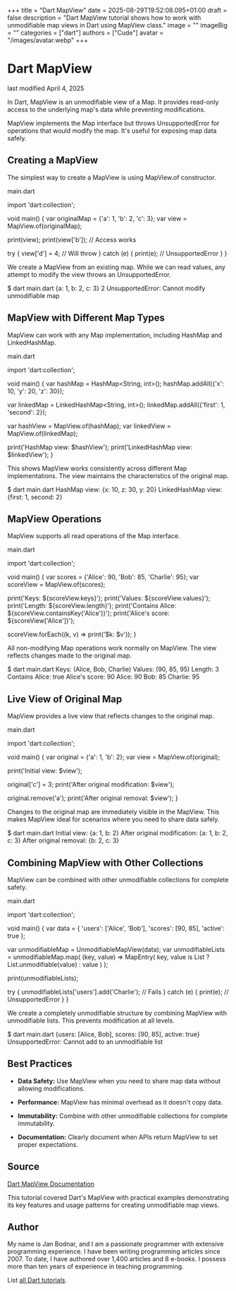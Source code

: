 +++
title = "Dart MapView"
date = 2025-08-29T19:52:08.095+01:00
draft = false
description = "Dart MapView tutorial shows how to work with unmodifiable map views in Dart using MapView class."
image = ""
imageBig = ""
categories = ["dart"]
authors = ["Cude"]
avatar = "/images/avatar.webp"
+++

# Dart MapView

last modified April 4, 2025

In Dart, MapView is an unmodifiable view of a Map. It provides read-only
access to the underlying map's data while preventing modifications.

MapView implements the Map interface but throws UnsupportedError for operations
that would modify the map. It's useful for exposing map data safely.

## Creating a MapView

The simplest way to create a MapView is using MapView.of constructor.

main.dart
  

import 'dart:collection';

void main() {
  var originalMap = {'a': 1, 'b': 2, 'c': 3};
  var view = MapView.of(originalMap);

  print(view);
  print(view['b']); // Access works
  
  try {
    view['d'] = 4; // Will throw
  } catch (e) {
    print(e); // UnsupportedError
  }
}

We create a MapView from an existing map. While we can read values, any attempt
to modify the view throws an UnsupportedError.

$ dart main.dart
{a: 1, b: 2, c: 3}
2
UnsupportedError: Cannot modify unmodifiable map

## MapView with Different Map Types

MapView can work with any Map implementation, including HashMap and LinkedHashMap.

main.dart
  

import 'dart:collection';

void main() {
  var hashMap = HashMap&lt;String, int&gt;();
  hashMap.addAll({'x': 10, 'y': 20, 'z': 30});
  
  var linkedMap = LinkedHashMap&lt;String, int&gt;();
  linkedMap.addAll({'first': 1, 'second': 2});
  
  var hashView = MapView.of(hashMap);
  var linkedView = MapView.of(linkedMap);
  
  print('HashMap view: $hashView');
  print('LinkedHashMap view: $linkedView');
}

This shows MapView works consistently across different Map implementations. The
view maintains the characteristics of the original map.

$ dart main.dart
HashMap view: {x: 10, z: 30, y: 20}
LinkedHashMap view: {first: 1, second: 2}

## MapView Operations

MapView supports all read operations of the Map interface.

main.dart
  

import 'dart:collection';

void main() {
  var scores = {'Alice': 90, 'Bob': 85, 'Charlie': 95};
  var scoreView = MapView.of(scores);
  
  print('Keys: ${scoreView.keys}');
  print('Values: ${scoreView.values}');
  print('Length: ${scoreView.length}');
  print('Contains Alice: ${scoreView.containsKey('Alice')}');
  print('Alice\'s score: ${scoreView['Alice']}');
  
  scoreView.forEach((k, v) =&gt; print('$k: $v'));
}

All non-modifying Map operations work normally on MapView. The view reflects
changes made to the original map.

$ dart main.dart
Keys: (Alice, Bob, Charlie)
Values: (90, 85, 95)
Length: 3
Contains Alice: true
Alice's score: 90
Alice: 90
Bob: 85
Charlie: 95

## Live View of Original Map

MapView provides a live view that reflects changes to the original map.

main.dart
  

import 'dart:collection';

void main() {
  var original = {'a': 1, 'b': 2};
  var view = MapView.of(original);
  
  print('Initial view: $view');
  
  original['c'] = 3;
  print('After original modification: $view');
  
  original.remove('a');
  print('After original removal: $view');
}

Changes to the original map are immediately visible in the MapView. This makes
MapView ideal for scenarios where you need to share data safely.

$ dart main.dart
Initial view: {a: 1, b: 2}
After original modification: {a: 1, b: 2, c: 3}
After original removal: {b: 2, c: 3}

## Combining MapView with Other Collections

MapView can be combined with other unmodifiable collections for complete safety.

main.dart
  

import 'dart:collection';

void main() {
  var data = {
    'users': ['Alice', 'Bob'],
    'scores': [90, 85],
    'active': true
  };
  
  var unmodifiableMap = UnmodifiableMapView(data);
  var unmodifiableLists = unmodifiableMap.map(
    (key, value) =&gt; MapEntry(
      key, 
      value is List ? List.unmodifiable(value) : value
    )
  );
  
  print(unmodifiableLists);
  
  try {
    unmodifiableLists['users'].add('Charlie'); // Fails
  } catch (e) {
    print(e); // UnsupportedError
  }
}

We create a completely unmodifiable structure by combining MapView with
unmodifiable lists. This prevents modification at all levels.

$ dart main.dart
{users: [Alice, Bob], scores: [90, 85], active: true}
UnsupportedError: Cannot add to an unmodifiable list

## Best Practices

- **Data Safety:** Use MapView when you need to share map data without allowing modifications.

- **Performance:** MapView has minimal overhead as it doesn't copy data.

- **Immutability:** Combine with other unmodifiable collections for complete immutability.

- **Documentation:** Clearly document when APIs return MapView to set proper expectations.

## Source

[Dart MapView Documentation](https://api.dart.dev/stable/dart-collection/MapView-class.html)

This tutorial covered Dart's MapView with practical examples demonstrating its
key features and usage patterns for creating unmodifiable map views.

## Author

My name is Jan Bodnar, and I am a passionate programmer with extensive
programming experience. I have been writing programming articles since 2007.
To date, I have authored over 1,400 articles and 8 e-books. I possess more
than ten years of experience in teaching programming.

List [all Dart tutorials](/dart/).